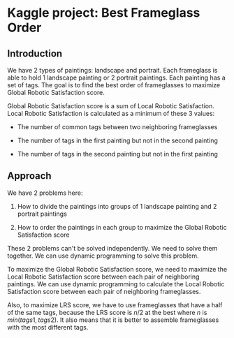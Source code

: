 # Kaggle project: Best Frameglass Order

## Introduction

We have 2 types of paintings: landscape and portrait. Each frameglass is able to hold 1 landscape painting or 2 portrait paintings. Each painting has a set of tags. The goal is to find the best order of frameglasses to maximize Global Robotic Satisfaction score.

Global Robotic Satisfaction score is a sum of Local Robotic Satisfaction. Local Robotic Satisfaction is calculated as a minimum of these 3 values:

- The number of common tags between two neighboring frameglasses

- The number of tags in the first painting but not in the second painting

- The number of tags in the second painting but not in the first painting

## Approach

We have 2 problems here:

1. How to divide the paintings into groups of 1 landscape painting and 2 portrait paintings

2. How to order the paintings in each group to maximize the Global Robotic Satisfaction score

These 2 problems can't be solved independently. We need to solve them together. We can use dynamic programming to solve this problem.

To maximize the Global Robotic Satisfaction score, we need to maximize the Local Robotic Satisfaction score between each pair of neighboring paintings. We can use dynamic programming to calculate the Local Robotic Satisfaction score between each pair of neighboring frameglasses.

Also, to maximize LRS score, we have to use frameglasses that have a half of the same tags, because the LRS score is $n/2$ at the best where $n$ is $min(tags1, tags2)$. It also means that it is better to assemble frameglasses with the most different tags.
